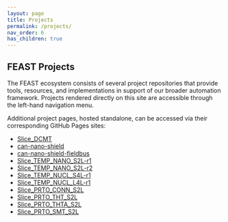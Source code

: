 ```yaml
---
layout: page
title: Projects
permalink: /projects/
nav_order: 6
has_children: true
---
```


## FEAST Projects

The FEAST ecosystem consists of several project repositories that provide tools, resources, and implementations in support of our broader automation framework. Projects rendered directly on this site are accessible through the left-hand navigation menu.

Additional project pages, hosted standalone, can be accessed via their corresponding GitHub Pages sites:

- [Slice_DCMT](/Slice_DCMT/)
- [can-nano-shield](/can-nano-shield/)
- [can-nano-shield-fieldbus](/can-nano-shield-fieldbus/)
- [Slice_TEMP_NANO_S2L-r1](/Slice_TEMP_NANO_S2L-r1/)
- [Slice_TEMP_NANO_S2L-r2](/Slice_TEMP_NANO_S2L-r2/)
- [Slice_TEMP_NUCL_S4L-r1](/Slice_TEMP_NUCL_S4L-r1/)
- [Slice_TEMP_NUCL_L4L-r1](/Slice_TEMP_NUCL_L4L-r1/)
- [Slice_PRTO_CONN_S2L](/Slice_PRTO_CONN_S2L/)
- [Slice_PRTO_THT_S2L](/Slice_PRTO_THT_S2L/)
- [Slice_PRTO_THTA_S2L](/Slice_PRTO_THTA_S2L/)
- [Slice_PRTO_SMT_S2L](/Slice_PRTO_SMT_S2L/)
